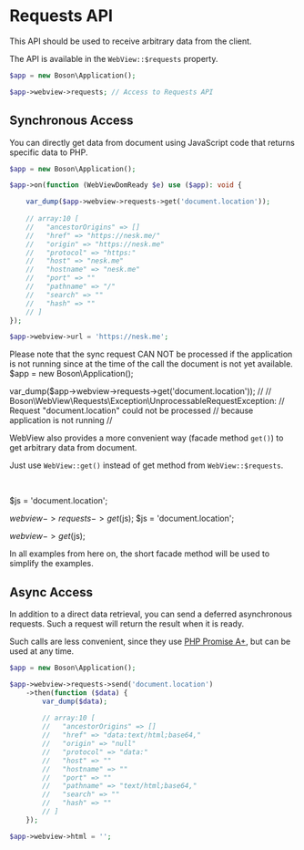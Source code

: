 # Requests API

This API should be used to receive arbitrary data from the client.

The API is available in the `WebView::$requests` property.

```php
$app = new Boson\Application();

$app->webview->requests; // Access to Requests API
```


## Synchronous Access

You can directly get data from document using JavaScript code 
that returns specific data to PHP.

```php
$app = new Boson\Application();

$app->on(function (WebViewDomReady $e) use ($app): void {

    var_dump($app->webview->requests->get('document.location')); 
    
    // array:10 [
    //   "ancestorOrigins" => []
    //   "href" => "https://nesk.me/"
    //   "origin" => "https://nesk.me"
    //   "protocol" => "https:"
    //   "host" => "nesk.me"
    //   "hostname" => "nesk.me"
    //   "port" => ""
    //   "pathname" => "/"
    //   "search" => ""
    //   "hash" => ""
    // ]
});

$app->webview->url = 'https://nesk.me';
```

<warning>
Please note that the sync request CAN NOT be processed if the
application is not running since at the time of the call the document 
is not yet available.

<code-block lang="php">
$app = new Boson\Application();

var_dump($app->webview->requests->get('document.location'));
//
// Boson\WebView\Requests\Exception\UnprocessableRequestException:
//      Request "document.location" could not be processed
//      because application is not running
//
</code-block>
</warning>

<note>
WebView also provides a more convenient way (facade method <code>get()</code>) 
to get arbitrary data from document.

Just use <code>WebView::get()</code> instead of get method
from <code>WebView::$requests</code>.

<p>&nbsp;</p>

<compare>
<code-block lang="php">
$js = 'document.location';

$webview->requests->get($js);
</code-block>
<code-block lang="php">
$js = 'document.location';

$webview->get($js);
</code-block>
</compare>

In all examples from here on, the short facade method will
be used to simplify the examples.

</note>


## Async Access

In addition to a direct data retrieval, you can send a deferred 
asynchronous requests. Such a request will return the result 
when it is ready.

Such calls are less convenient, since they use 
[PHP Promise A+](https://promisesaplus.com/), but can be used at any time.

```php
$app = new Boson\Application();

$app->webview->requests->send('document.location')
    ->then(function ($data) {
        var_dump($data);
        
        // array:10 [
        //   "ancestorOrigins" => []
        //   "href" => "data:text/html;base64,"
        //   "origin" => "null"
        //   "protocol" => "data:"
        //   "host" => ""
        //   "hostname" => ""
        //   "port" => ""
        //   "pathname" => "text/html;base64,"
        //   "search" => ""
        //   "hash" => ""
        // ]
    });

$app->webview->html = '';
```